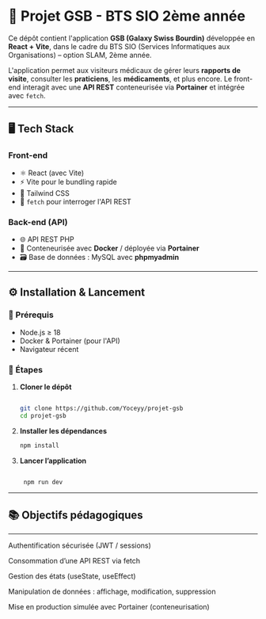# 💊 Projet GSB - BTS SIO 2ème année

Ce dépôt contient l'application **GSB (Galaxy Swiss Bourdin)** développée en **React + Vite**, dans le cadre du BTS SIO (Services Informatiques aux Organisations) – option SLAM, 2ème année.

L'application permet aux visiteurs médicaux de gérer leurs **rapports de visite**, consulter les **praticiens**, les **médicaments**, et plus encore. Le front-end interagit avec une **API REST** conteneurisée via **Portainer** et intégrée avec `fetch`.

---

## 🖥️ Tech Stack

### Front-end
- ⚛️ React (avec Vite)
- ⚡ Vite pour le bundling rapide
- 🎨 Tailwind CSS 
- 🔗 `fetch` pour interroger l'API REST

### Back-end (API)
- 🌐 API REST PHP
- 🐳 Conteneurisée avec **Docker** / déployée via **Portainer**
- 🗃️ Base de données : MySQL avec **phpmyadmin**

--------------------------------------------------------------------

## ⚙️ Installation & Lancement

### 🧩 Prérequis
- Node.js ≥ 18
- Docker & Portainer (pour l'API)
- Navigateur récent

### 🔧 Étapes

1. **Cloner le dépôt**
   ```bash
   
   git clone https://github.com/Yoceyy/projet-gsb
   cd projet-gsb

2. **Installer les dépendances**
   ```bash
   npm install

3. **Lancer l’application**
   ```bash
   
    npm run dev
-------------------------------------------------

## 📚 Objectifs pédagogiques

---------------------------

Authentification sécurisée (JWT / sessions)

Consommation d’une API REST via fetch

Gestion des états (useState, useEffect)

Manipulation de données : affichage, modification, suppression

Mise en production simulée avec Portainer (conteneurisation)












